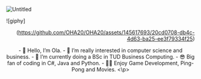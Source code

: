 ![Untitled](https://github.com/OHA20/OHA20/assets/145617693/e488b9a4-e3ee-49ca-9d9a-44985f8169b1)

![giphy]<p align="right">(https://github.com/OHA20/OHA20/assets/145617693/20cd0708-db4c-4d63-ba25-ee3f79334f25)</p>

<p align="center">
- 👋 Hello, I’m Ola.
- 👀 I’m really interested in computer science and business.
- 🌱 I’m currently doing a BSc in TUD Business Computing.
- 😎 Big fan of coding in C#, Java and Python.
- 🐱‍🏍 Enjoy Game Development, Ping-Pong and Movies. 
<\p>

